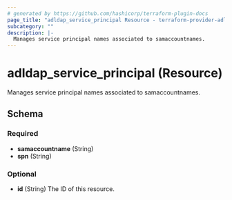 ```yaml
---
# generated by https://github.com/hashicorp/terraform-plugin-docs
page_title: "adldap_service_principal Resource - terraform-provider-adldap"
subcategory: ""
description: |-
  Manages service principal names associated to samaccountnames.
---
```


# adldap_service_principal (Resource)

Manages service principal names associated to samaccountnames.



<!-- schema generated by tfplugindocs -->
## Schema

### Required

- **samaccountname** (String)
- **spn** (String)

### Optional

- **id** (String) The ID of this resource.


